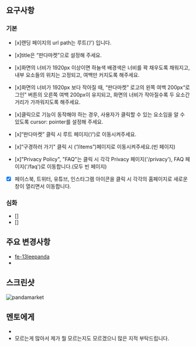 ## 요구사항

### 기본

- [x]랜딩 페이지의 url path는 루트(‘/’) 입니다.

- [x]title은 “판다마켓”으로 설정해 주세요.

- [x]화면의 너비가 1920px 이상이면 하늘색 배경색은 너비를 꽉 채우도록 채워지고,
  내부 요소들의 위치는 고정되고, 여백만 커지도록 해주세요.

- [x]화면의 너비가 1920px 보다 작아질 때, “판다마켓” 로고의 왼쪽 여백 200px“로그인"
  버튼의 오른쪽 여백 200px이 유지되고, 화면의 너비가 작아질수록 두 요소간 거리가 가까워지도록 해주세요.

- [x]클릭으로 기능이 동작해야 하는 경우, 사용자가 클릭할 수 있는 요소임을 알 수 있도록 cursor: pointer를 설정해 주세요.

- [x]“판다마켓” 클릭 시 루트 페이지(‘/’)로 이동시켜주세요.

- [x]“구경하러 가기" 클릭 시 (“/items”)페이지로 이동시켜주세요.(빈 페이지)

- [x]"Privacy Policy", "FAQ"는 클릭 시 각각 Privacy 페이지('/privacy'), FAQ 페이지('/faq')로 이동합니다.(모두 빈 페이지)

- [x] 페이스북, 트위터, 유튜브, 인스타그램 아이콘을 클릭 시 각각의 홈페이지로 새로운 창이 열리면서 이동합니다.

### 심화

- []
- []

## 주요 변경사항

- [fe-13leepanda](https://fe-13leepanda.netlify.app)
-

## 스크린샷

![pandamarket](PandaMarket.png)

## 멘토에게

-
- 모르는게 많아서 제가 뭘 모르는지도 모르겠으니 많은 지적 부탁드립니다.
